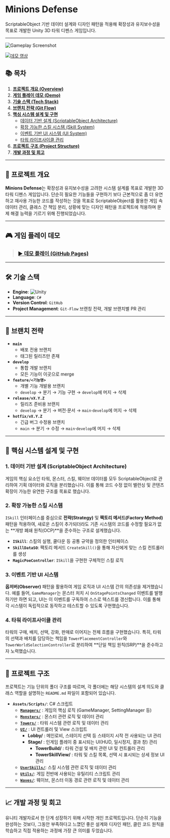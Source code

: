 
# Minions Defense
ScriptableObject 기반 데이터 설계와 디자인 패턴을 적용해 확장성과 유지보수성을 목표로 개발한 Unity 3D 타워 디펜스 게임입니다.

---

![Gameplay Screenshot](https://blog.kakaocdn.net/dna/bCxCsv/btsPsUvIsrB/AAAAAAAAAAAAAAAAAAAAAOtopD-q7JXJLqNog1z22eje02yWnrk8RzuYlHgGotkU/img.gif?credential=yqXZFxpELC7KVnFOS48ylbz2pIh7yKj8&expires=1759244399&allow_ip=&allow_referer=&signature=tALvQQQ9a5J2x5lyy4sRV5%2BPRfk%3D)
 
[![데모 영상](https://utfs.io/f/nGnSqDveMsqx869v6NfsgcqER67P9XGtSfe5dyInlUv8us1K)](https://www.youtube.com/watch?v=QpGhH3YrmQY)

## 📚 목차
1.  [**프로젝트 개요 (Overview)**](#-프로젝트-개요)
2.  [**게임 플레이 데모 (Demo)**](#-게임-플레이-데모)
3.  [**기술 스택 (Tech Stack)**](#-기술-스택)
4.  [**브랜치 전략 (Git Flow)**](#-브랜치-전략)
5.  [**핵심 시스템 설계 및 구현**](#-핵심-시스템-설계-및-구현)
    -   [데이터 기반 설계 (ScriptableObject Architecture)](#1-데이터-기반-설계-scriptableobject-architecture)
    -   [확장 가능한 스킬 시스템 (Skill System)](#2-확장-가능한-스킬-시스템)
    -   [이벤트 기반 UI 시스템 (UI System)](#3-이벤트-기반-ui-시스템)
    -   [타워 라이프사이클 관리](#4-타워-라이프사이클-관리)
6.  [**프로젝트 구조 (Project Structure)**](#-프로젝트-구조)
7.  [**개발 과정 및 회고**](#-개발-과정-및-회고)

---

## 📌 프로젝트 개요

**Minions Defense**는 확장성과 유지보수성을 고려한 시스템 설계를 목표로 개발한 3D 타워 디펜스 게임입니다.
단순히 필요한 기능들을 구현하기 보다 근본적으로 좀 더 유연하고 재사용 가능한 코드를 작성하는 것을 목표로 ScriptableObject를 활용한 게임 속 데이터 관리, 클래스 간 책임 분리, 상황에 맞는 디자인 패턴을 프로젝트에 적용하며 문제 해결 능력을 기르기 위해 진행되었습니다.

---

## 🎮 게임 플레이 데모

> ### **[► 데모 플레이 (GitHub Pages)](https://sgho0915.github.io/Minions-Defense/WebBuildTest/)**

---

## 🛠 기술 스택
-   **Engine**: ![Unity](https://img.shields.io/badge/Unity-6000.2.2f1-blue)
-   **Language**: `C#`
-   **Version Control**: `GitHub`
-   **Project Management**: `Git-Flow` 브랜칭 전략, 개발 브랜치별 PR 관리

---
## 🤝 브랜치 전략

-   **`main`**
    -   배포 전용 브랜치
    -   태그된 릴리즈만 존재
-   **`develop`**
    -   통합 개발 브랜치
    -   모든 기능이 이곳으로 merge
-   **`feature/<기능명>`**
    -   개별 기능 개발용 브랜치
    -   `develop` → 분기 → 기능 구현 → `develop`에 머지 → 삭제
-   **`release/vX.Y.Z`**
    -   릴리즈 준비용 브랜치
    -   `develop` → 분기 → 버전·문서 → `main`·`develop`에 머지 → 삭제
-   **`hotfix/vX.Y.Z`**
    -   긴급 버그 수정용 브랜치
    -   `main` → 분기 → 수정 → `main`·`develop`에 머지 → 삭제
---

## 🔩 핵심 시스템 설계 및 구현

### 1. 데이터 기반 설계 (ScriptableObject Architecture)
게임의 핵심 요소인 타워, 몬스터, 스킬, 웨이브 데이터를 모두 ScriptableObject로 관리하여 기획 데이터와 로직을 분리했습니다. 이를 통해 코드 수정 없이 밸런싱 및 콘텐츠 확장이 가능한 유연한 구조를 목표로 했습니다.

### 2. 확장 가능한 스킬 시스템
`ISkill` 인터페이스를 중심으로 **전략(Strategy)** 및 **팩토리 메서드(Factory Method)** 패턴을 적용하여, 새로운 스킬이 추가되더라도 기존 시스템의 코드를 수정할 필요가 없는 **개방 폐쇄 원칙(OCP)**을 준수하는 구조로 설계했습니다.
-   **`ISkill`**: 스킬의 실행, 쿨다운 등 공통 규약을 정의한 인터페이스
-   **`SkillDataSO`**: 팩토리 메서드 `CreateSkill()`을 통해 자신에게 맞는 스킬 컨트롤러를 생성
-   **`MagicPoeController`**: `ISkill`을 구현한 구체적인 스킬 로직

### 3. 이벤트 기반 UI 시스템
**옵저버(Observer)** 패턴을 활용하여 게임 로직과 UI 시스템 간의 의존성을 제거했습니다. 예를 들어, `GameManager`는 몬스터 처치 시 `OnStagePointsChanged` 이벤트를 발행하기만 하면 되고, UI는 이 이벤트를 구독하여 스스로 텍스트를 갱신합니다. 이를 통해 각 시스템이 독립적으로 동작하고 테스트할 수 있도록 구현했습니다.

### 4. 타워 라이프사이클 관리
타워의 구매, 배치, 선택, 강화, 판매로 이어지는 전체 흐름을 구현했습니다. 특히, 타워의 선택과 배치를 담당하는 책임을 `TowerPlacementController`와 `TowerWorldSelectionController`로 분리하여 **단일 책임 원칙(SRP)**을 준수하고자 노력했습니다.

---

## 📂 프로젝트 구조
프로젝트는 기능 단위의 폴더 구조를 따르며, 각 폴더에는 해당 시스템의 설계 의도와 클래스 역할을 설명하는 `README.md` 파일이 포함되어 있습니다.

-   **`Assets/Scripts/`**: C# 스크립트
    -   **[`Managers/`](https://github.com/sgho0915/Minions-Defense/blob/develop/Assets/Scripts/Managers/README.md)** : 게임의 핵심 로직 (GameManager, SettingManager 등)
    -   **[`Monsters/`](https://github.com/sgho0915/Minions-Defense/blob/develop/Assets/Scripts/Monsters/README.md)** : 몬스터 관련 로직 및 데이터 관리
    -   **[`Towers/`](https://github.com/sgho0915/Minions-Defense/blob/develop/Assets/Scripts/Towers/README.md)** : 타워 시스템 관련 로직 및 데이터 관리
    -   **[`UI/`](https://github.com/sgho0915/Minions-Defense/blob/develop/Assets/Scripts/UI/README.md)** : UI 컨트롤러 및 View 스크립트
	    - **Lobby/** : 메인로비, 스테이지 선택 등 스테이지 시작 전 사용되는 UI 관리
	    - **Stage/** : 인게임 플레이 중 표시되는 UI(HUD, 일시정지, 결과 창) 관리
		    - **TowerBuild/** : 타워 건설 및 배치 관련 UI 및 컨트롤러 관리
		    - **TowerSkillView/** : 타워 및 스킬 목록, 선택 시 표시되는 상세 정보 UI 관리
    -   **[`UserSkills/`](https://github.com/sgho0915/Minions-Defense/blob/develop/Assets/Scripts/UserSkills/README.md)**: 스킬 시스템 관련 로직 및 데이터 관리
    -   **[`Utils/`](https://github.com/sgho0915/Minions-Defense/blob/develop/Assets/Scripts/Utils/README.md)**: 게임 전반에 사용되는 유틸리티 스크립트 관리
    -   **[`Waves/`](https://github.com/sgho0915/Minions-Defense/blob/develop/Assets/Scripts/Waves/README.md)**: 웨이브, 몬스터 이동 경로 관련 로직 및 데이터 관리

---

## 📈 개발 과정 및 회고
  유니티 개발자로서 한 단계 성장하기 위해 시작한 개인 프로젝트입니다. 단순히 기능을 완성하는 것보다, 그동안 부족하다고 느꼈던 좋은 설계와 디자인 패턴, 클린 코드 원칙을 학습하고 직접 적용하는 과정에 가장 큰 의미를 두었습니다.
